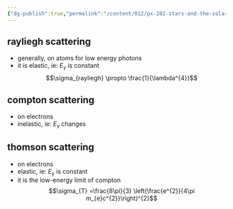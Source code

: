 ```yaml
---
{"dg-publish":true,"permalink":"/content/012/px-282-stars-and-the-solar-system/c-stellar-atmosphere/c2-14-stellar-atmospheres/px-282-c10e-line-broadening-due-to-scattering/","created":"2024-11-25T10:50:32.000+00:00","updated":"2024-11-26T09:38:47.174+00:00"}
---
```


## rayliegh scattering
- generally, on atoms for low energy photons 
- it is elastic, ie: $E_{\gamma}$ is constant
$$\sigma_{rayliegh} \propto \frac{1}{\lambda^{4}}$$
## compton scattering
- on electrons
- inelastic, ie: $E_\gamma$ changes
## thomson scattering
- on electrons
- elastic, ie: $E_\gamma$ is constant
- it is the low-energy limit of compton
$$\sigma_{T} =\frac{8\pi}{3} \left(\frac{e^{2}}{4\pi m_{e}c^{2}}\right)^{2}$$

